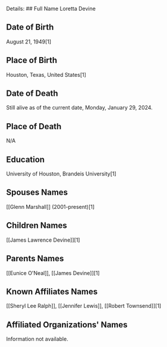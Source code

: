 Details: ## Full Name
Loretta Devine

## Date of Birth
August 21, 1949[1]

## Place of Birth
Houston, Texas, United States[1]

## Date of Death
Still alive as of the current date, Monday, January 29, 2024.

## Place of Death
N/A

## Education
University of Houston, Brandeis University[1]

## Spouses Names
[[Glenn Marshall]] (2001-present)[1]

## Children Names
[[James Lawrence Devine]][1]

## Parents Names
[[Eunice O'Neal]], [[James Devine]][1]

## Known Affiliates Names
[[Sheryl Lee Ralph]], [[Jennifer Lewis]], [[Robert Townsend]][1]

## Affiliated Organizations' Names
Information not available.


